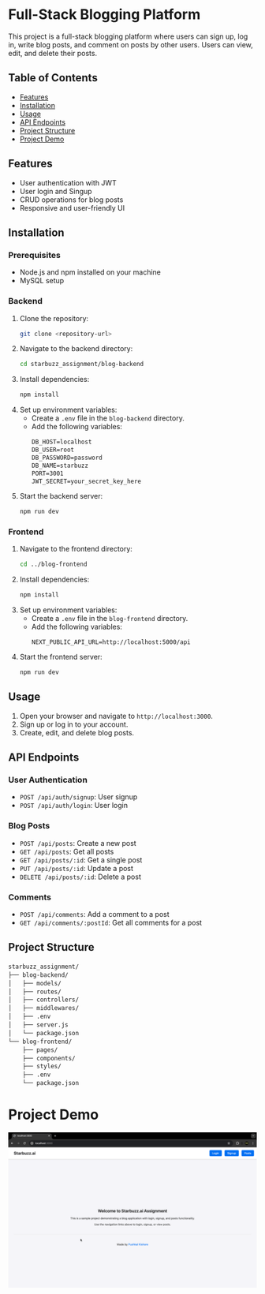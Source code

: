 # Full-Stack Blogging Platform

This project is a full-stack blogging platform where users can sign up, log in, write blog posts, and comment on posts by other users. Users can view, edit, and delete their posts.

## Table of Contents

- [Features](#features)
- [Installation](#installation)
- [Usage](#usage)
- [API Endpoints](#api-endpoints)
- [Project Structure](#project-structure)
- [Project Demo](#project-demo)

## Features

- User authentication with JWT
- User login and Singup
- CRUD operations for blog posts
- Responsive and user-friendly UI

## Installation

### Prerequisites

- Node.js and npm installed on your machine
- MySQL setup

### Backend

1. Clone the repository:
   ```bash
   git clone <repository-url>
   ```
2. Navigate to the backend directory:
   ```bash
   cd starbuzz_assignment/blog-backend
   ```
3. Install dependencies:
   ```bash
   npm install
   ```
4. Set up environment variables:
   - Create a `.env` file in the `blog-backend` directory.
   - Add the following variables:
     ```env
     DB_HOST=localhost
     DB_USER=root
     DB_PASSWORD=password
     DB_NAME=starbuzz
     PORT=3001
     JWT_SECRET=your_secret_key_here
     ```
5. Start the backend server:
   ```bash
   npm run dev
   ```

### Frontend

1. Navigate to the frontend directory:
   ```bash
   cd ../blog-frontend
   ```
2. Install dependencies:
   ```bash
   npm install
   ```
3. Set up environment variables:
   - Create a `.env` file in the `blog-frontend` directory.
   - Add the following variables:
     ```env
     NEXT_PUBLIC_API_URL=http://localhost:5000/api
     ```
4. Start the frontend server:
   ```bash
   npm run dev
   ```

## Usage

1. Open your browser and navigate to `http://localhost:3000`.
2. Sign up or log in to your account.
3. Create, edit, and delete blog posts.

## API Endpoints

### User Authentication

- `POST /api/auth/signup`: User signup
- `POST /api/auth/login`: User login

### Blog Posts

- `POST /api/posts`: Create a new post
- `GET /api/posts`: Get all posts
- `GET /api/posts/:id`: Get a single post
- `PUT /api/posts/:id`: Update a post
- `DELETE /api/posts/:id`: Delete a post

### Comments

- `POST /api/comments`: Add a comment to a post
- `GET /api/comments/:postId`: Get all comments for a post

## Project Structure

```bash
starbuzz_assignment/
├── blog-backend/
│   ├── models/
│   ├── routes/
│   ├── controllers/
│   ├── middlewares/
│   ├── .env
│   ├── server.js
│   └── package.json
└── blog-frontend/
    ├── pages/
    ├── components/
    ├── styles/
    ├── .env
    └── package.json
```

# Project Demo

![Project Demo](demo.gif)
